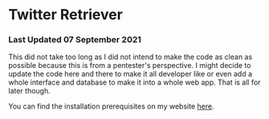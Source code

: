 # Twitter Retriever

### Last Updated 07 September 2021
This did not take too long as I did not intend to make the code as clean as possible because this is from a pentester's perspective. I might decide to update the code here and there to make it all developer like or even add a whole interface and database to make it into a whole web app. That is all for later though.

You can find the installation prerequisites on my website [here](https://scriptkiddiehub.com/2021/09/07/twitter-scrapper-retrieving-my-tweets/).